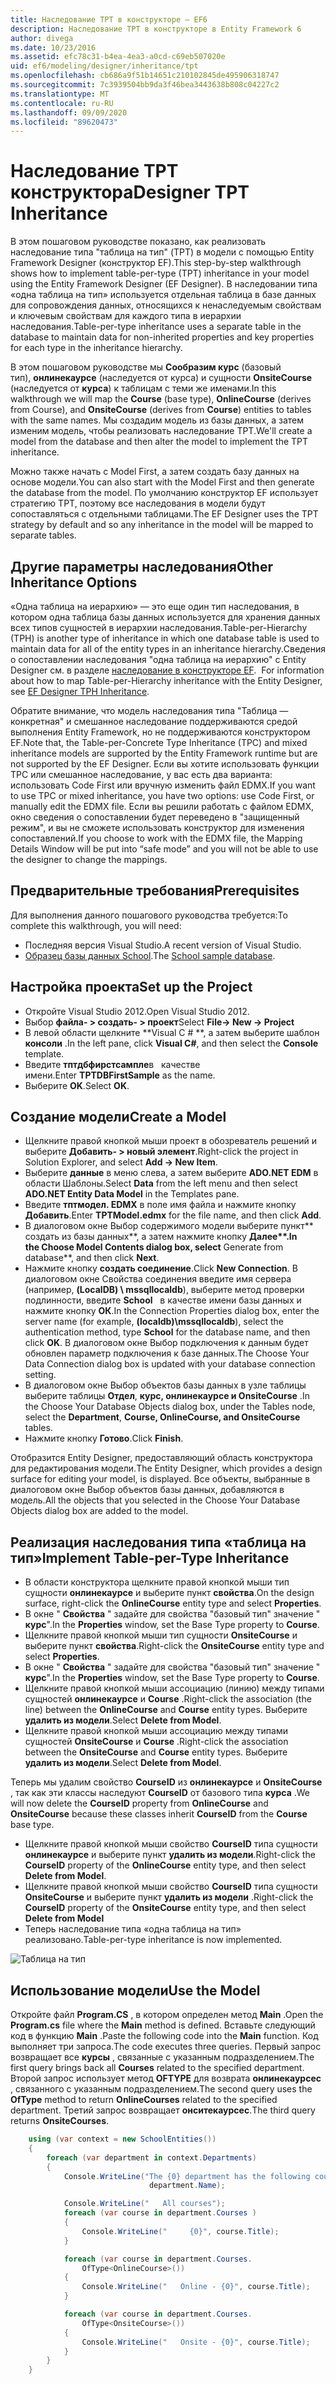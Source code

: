 ```yaml
---
title: Наследование TPT в конструкторе — EF6
description: Наследование TPT в конструкторе в Entity Framework 6
author: divega
ms.date: 10/23/2016
ms.assetid: efc78c31-b4ea-4ea3-a0cd-c69eb507020e
uid: ef6/modeling/designer/inheritance/tpt
ms.openlocfilehash: cb686a9f51b14651c210102845de495906318747
ms.sourcegitcommit: 7c3939504bb9da3f46bea3443638b808c04227c2
ms.translationtype: MT
ms.contentlocale: ru-RU
ms.lasthandoff: 09/09/2020
ms.locfileid: "89620473"
---
```

# <a name="designer-tpt-inheritance"></a><span data-ttu-id="a5699-103">Наследование TPT конструктора</span><span class="sxs-lookup"><span data-stu-id="a5699-103">Designer TPT Inheritance</span></span>
<span data-ttu-id="a5699-104">В этом пошаговом руководстве показано, как реализовать наследование типа "таблица на тип" (TPT) в модели с помощью Entity Framework Designer (конструктор EF).</span><span class="sxs-lookup"><span data-stu-id="a5699-104">This step-by-step walkthrough shows how to implement table-per-type (TPT) inheritance in your model using the Entity Framework Designer (EF Designer).</span></span> <span data-ttu-id="a5699-105">В наследовании типа «одна таблица на тип» используется отдельная таблица в базе данных для сопровождения данных, относящихся к ненаследуемым свойствам и ключевым свойствам для каждого типа в иерархии наследования.</span><span class="sxs-lookup"><span data-stu-id="a5699-105">Table-per-type inheritance uses a separate table in the database to maintain data for non-inherited properties and key properties for each type in the inheritance hierarchy.</span></span>

<span data-ttu-id="a5699-106">В этом пошаговом руководстве мы **Сообразим курс** (базовый тип), **онлинекаурсе** (наследуется от курса) и сущности **OnsiteCourse**   (наследуется от **курса**) к таблицам с теми же именами.</span><span class="sxs-lookup"><span data-stu-id="a5699-106">In this walkthrough we will map the **Course** (base type), **OnlineCourse** (derives from Course), and **OnsiteCourse** (derives from **Course**) entities to tables with the same names.</span></span> <span data-ttu-id="a5699-107">Мы создадим модель из базы данных, а затем изменим модель, чтобы реализовать наследование TPT.</span><span class="sxs-lookup"><span data-stu-id="a5699-107">We'll create a model from the database and then alter the model to implement the TPT inheritance.</span></span>

<span data-ttu-id="a5699-108">Можно также начать с Model First, а затем создать базу данных на основе модели.</span><span class="sxs-lookup"><span data-stu-id="a5699-108">You can also start with the Model First and then generate the database from the model.</span></span> <span data-ttu-id="a5699-109">По умолчанию конструктор EF использует стратегию TPT, поэтому все наследования в модели будут сопоставляться с отдельными таблицами.</span><span class="sxs-lookup"><span data-stu-id="a5699-109">The EF Designer uses the TPT strategy by default and so any inheritance in the model will be mapped to separate tables.</span></span>

## <a name="other-inheritance-options"></a><span data-ttu-id="a5699-110">Другие параметры наследования</span><span class="sxs-lookup"><span data-stu-id="a5699-110">Other Inheritance Options</span></span>

<span data-ttu-id="a5699-111">«Одна таблица на иерархию» — это еще один тип наследования, в котором одна таблица базы данных используется для хранения данных всех типов сущностей в иерархии наследования.</span><span class="sxs-lookup"><span data-stu-id="a5699-111">Table-per-Hierarchy (TPH) is another type of inheritance in which one database table is used to maintain data for all of the entity types in an inheritance hierarchy.</span></span><span data-ttu-id="a5699-112">Сведения о сопоставлении наследования "одна таблица на иерархию" с Entity Designer см. в разделе [наследование в конструкторе EF](xref:ef6/modeling/designer/inheritance/tph).</span><span class="sxs-lookup"><span data-stu-id="a5699-112">  For information about how to map Table-per-Hierarchy inheritance with the Entity Designer, see [EF Designer TPH Inheritance](xref:ef6/modeling/designer/inheritance/tph).</span></span> 

<span data-ttu-id="a5699-113">Обратите внимание, что модель наследования типа "Таблица — конкретная" и смешанное наследование поддерживаются средой выполнения Entity Framework, но не поддерживаются конструктором EF.</span><span class="sxs-lookup"><span data-stu-id="a5699-113">Note that, the Table-per-Concrete Type Inheritance (TPC) and mixed inheritance models are supported by the Entity Framework runtime but are not supported by the EF Designer.</span></span> <span data-ttu-id="a5699-114">Если вы хотите использовать функции TPC или смешанное наследование, у вас есть два варианта: использовать Code First или вручную изменить файл EDMX.</span><span class="sxs-lookup"><span data-stu-id="a5699-114">If you want to use TPC or mixed inheritance, you have two options: use Code First, or manually edit the EDMX file.</span></span> <span data-ttu-id="a5699-115">Если вы решили работать с файлом EDMX, окно сведения о сопоставлении будет переведено в "защищенный режим", и вы не сможете использовать конструктор для изменения сопоставлений.</span><span class="sxs-lookup"><span data-stu-id="a5699-115">If you choose to work with the EDMX file, the Mapping Details Window will be put into “safe mode” and you will not be able to use the designer to change the mappings.</span></span>

## <a name="prerequisites"></a><span data-ttu-id="a5699-116">Предварительные требования</span><span class="sxs-lookup"><span data-stu-id="a5699-116">Prerequisites</span></span>

<span data-ttu-id="a5699-117">Для выполнения данного пошагового руководства требуется:</span><span class="sxs-lookup"><span data-stu-id="a5699-117">To complete this walkthrough, you will need:</span></span>

- <span data-ttu-id="a5699-118">Последняя версия Visual Studio.</span><span class="sxs-lookup"><span data-stu-id="a5699-118">A recent version of Visual Studio.</span></span>
- <span data-ttu-id="a5699-119">[Образец базы данных School](xref:ef6/resources/school-database).</span><span class="sxs-lookup"><span data-stu-id="a5699-119">The [School sample database](xref:ef6/resources/school-database).</span></span>

## <a name="set-up-the-project"></a><span data-ttu-id="a5699-120">Настройка проекта</span><span class="sxs-lookup"><span data-stu-id="a5699-120">Set up the Project</span></span>

-   <span data-ttu-id="a5699-121">Откройте Visual Studio 2012.</span><span class="sxs-lookup"><span data-stu-id="a5699-121">Open Visual Studio 2012.</span></span>
-   <span data-ttu-id="a5699-122">Выбор **файла- &gt; создать- &gt; проект**</span><span class="sxs-lookup"><span data-stu-id="a5699-122">Select **File-&gt; New -&gt; Project**</span></span>
-   <span data-ttu-id="a5699-123">В левой области щелкните \*\*Visual C \# \*\*, а затем выберите шаблон **консоли** .</span><span class="sxs-lookup"><span data-stu-id="a5699-123">In the left pane, click **Visual C\#**, and then select the **Console** template.</span></span>
-   <span data-ttu-id="a5699-124">Введите **тптдбфирстсампле**в   качестве имени.</span><span class="sxs-lookup"><span data-stu-id="a5699-124">Enter **TPTDBFirstSample** as the name.</span></span>
-   <span data-ttu-id="a5699-125">Выберите **OK**.</span><span class="sxs-lookup"><span data-stu-id="a5699-125">Select **OK**.</span></span>

## <a name="create-a-model"></a><span data-ttu-id="a5699-126">Создание модели</span><span class="sxs-lookup"><span data-stu-id="a5699-126">Create a Model</span></span>

-   <span data-ttu-id="a5699-127">Щелкните правой кнопкой мыши проект в обозреватель решений и выберите **Добавить- &gt; новый элемент**.</span><span class="sxs-lookup"><span data-stu-id="a5699-127">Right-click the project in Solution Explorer, and select **Add -&gt; New Item**.</span></span>
-   <span data-ttu-id="a5699-128">Выберите **данные** в меню слева, а затем выберите **ADO.NET EDM** в области Шаблоны.</span><span class="sxs-lookup"><span data-stu-id="a5699-128">Select **Data** from the left menu and then select **ADO.NET Entity Data Model** in the Templates pane.</span></span>
-   <span data-ttu-id="a5699-129">Введите **тптмодел. EDMX** в поле имя файла и нажмите кнопку **Добавить**.</span><span class="sxs-lookup"><span data-stu-id="a5699-129">Enter **TPTModel.edmx** for the file name, and then click **Add**.</span></span>
-   <span data-ttu-id="a5699-130">В диалоговом окне Выбор содержимого модели выберите пункт\*\*   создать из базы данных**, а затем нажмите кнопку **Далее\*\*.</span><span class="sxs-lookup"><span data-stu-id="a5699-130">In the Choose Model Contents dialog box, select** Generate from database**, and then click **Next**.</span></span>
-   <span data-ttu-id="a5699-131">Нажмите кнопку **создать соединение**.</span><span class="sxs-lookup"><span data-stu-id="a5699-131">Click **New Connection**.</span></span>
    <span data-ttu-id="a5699-132">В диалоговом окне Свойства соединения введите имя сервера (например, **(LocalDB) \\ mssqllocaldb**), выберите метод проверки подлинности, введите **School**   в качестве имени базы данных и нажмите кнопку **ОК**.</span><span class="sxs-lookup"><span data-stu-id="a5699-132">In the Connection Properties dialog box, enter the server name (for example, **(localdb)\\mssqllocaldb**), select the authentication method, type **School** for the database name, and then click **OK**.</span></span>
    <span data-ttu-id="a5699-133">В диалоговом окне Выбор подключения к данным будет обновлен параметр подключения к базе данных.</span><span class="sxs-lookup"><span data-stu-id="a5699-133">The Choose Your Data Connection dialog box is updated with your database connection setting.</span></span>
-   <span data-ttu-id="a5699-134">В диалоговом окне Выбор объектов базы данных в узле таблицы выберите таблицы **Отдел**, **курс, онлинекаурсе и OnsiteCourse** .</span><span class="sxs-lookup"><span data-stu-id="a5699-134">In the Choose Your Database Objects dialog box, under the Tables node, select the **Department**, **Course, OnlineCourse, and OnsiteCourse** tables.</span></span>
-   <span data-ttu-id="a5699-135">Нажмите кнопку **Готово**.</span><span class="sxs-lookup"><span data-stu-id="a5699-135">Click **Finish**.</span></span>

<span data-ttu-id="a5699-136">Отобразится Entity Designer, предоставляющий область конструктора для редактирования модели.</span><span class="sxs-lookup"><span data-stu-id="a5699-136">The Entity Designer, which provides a design surface for editing your model, is displayed.</span></span> <span data-ttu-id="a5699-137">Все объекты, выбранные в диалоговом окне Выбор объектов базы данных, добавляются в модель.</span><span class="sxs-lookup"><span data-stu-id="a5699-137">All the objects that you selected in the Choose Your Database Objects dialog box are added to the model.</span></span>

## <a name="implement-table-per-type-inheritance"></a><span data-ttu-id="a5699-138">Реализация наследования типа «таблица на тип»</span><span class="sxs-lookup"><span data-stu-id="a5699-138">Implement Table-per-Type Inheritance</span></span>

-   <span data-ttu-id="a5699-139">В области конструктора щелкните правой кнопкой мыши тип сущности **онлинекаурсе** и выберите пункт **свойства**.</span><span class="sxs-lookup"><span data-stu-id="a5699-139">On the design surface, right-click the **OnlineCourse** entity type and select **Properties**.</span></span>
-   <span data-ttu-id="a5699-140">В окне " **Свойства** " задайте для свойства "базовый тип" значение " **курс**".</span><span class="sxs-lookup"><span data-stu-id="a5699-140">In the **Properties** window, set the Base Type property to **Course**.</span></span>
-   <span data-ttu-id="a5699-141">Щелкните правой кнопкой мыши тип сущности **OnsiteCourse** и выберите пункт **свойства**.</span><span class="sxs-lookup"><span data-stu-id="a5699-141">Right-click the **OnsiteCourse** entity type and select **Properties**.</span></span>
-   <span data-ttu-id="a5699-142">В окне " **Свойства** " задайте для свойства "базовый тип" значение " **курс**".</span><span class="sxs-lookup"><span data-stu-id="a5699-142">In the **Properties** window, set the Base Type property to **Course**.</span></span>
-   <span data-ttu-id="a5699-143">Щелкните правой кнопкой мыши ассоциацию (линию) между типами сущностей **онлинекаурсе** и **Course** .</span><span class="sxs-lookup"><span data-stu-id="a5699-143">Right-click the association (the line) between the **OnlineCourse** and **Course** entity types.</span></span>
    <span data-ttu-id="a5699-144">Выберите **удалить из модели**.</span><span class="sxs-lookup"><span data-stu-id="a5699-144">Select **Delete from Model**.</span></span>
-   <span data-ttu-id="a5699-145">Щелкните правой кнопкой мыши ассоциацию между типами сущностей **OnsiteCourse** и **Course** .</span><span class="sxs-lookup"><span data-stu-id="a5699-145">Right-click the association between the **OnsiteCourse** and **Course** entity types.</span></span>
    <span data-ttu-id="a5699-146">Выберите **удалить из модели**.</span><span class="sxs-lookup"><span data-stu-id="a5699-146">Select **Delete from Model**.</span></span>

<span data-ttu-id="a5699-147">Теперь мы удалим свойство **CourseID** из **онлинекаурсе** и **OnsiteCourse** , так как эти классы наследуют **CourseID** от базового типа **курса** .</span><span class="sxs-lookup"><span data-stu-id="a5699-147">We will now delete the **CourseID** property from **OnlineCourse** and **OnsiteCourse** because these classes inherit **CourseID** from the **Course** base type.</span></span>

-   <span data-ttu-id="a5699-148">Щелкните правой кнопкой мыши свойство **CourseID** типа сущности **онлинекаурсе** и выберите пункт **удалить из модели**.</span><span class="sxs-lookup"><span data-stu-id="a5699-148">Right-click the **CourseID** property of the **OnlineCourse** entity type, and then select **Delete from Model**.</span></span>
-   <span data-ttu-id="a5699-149">Щелкните правой кнопкой мыши свойство **CourseID** типа сущности **OnsiteCourse** и выберите пункт **удалить из модели** .</span><span class="sxs-lookup"><span data-stu-id="a5699-149">Right-click the **CourseID** property of the **OnsiteCourse** entity type, and then select **Delete from Model**</span></span>
-   <span data-ttu-id="a5699-150">Теперь наследование типа «одна таблица на тип» реализовано.</span><span class="sxs-lookup"><span data-stu-id="a5699-150">Table-per-type inheritance is now implemented.</span></span>

![Таблица на тип](~/ef6/media/tpt.png)

## <a name="use-the-model"></a><span data-ttu-id="a5699-152">Использование модели</span><span class="sxs-lookup"><span data-stu-id="a5699-152">Use the Model</span></span>

<span data-ttu-id="a5699-153">Откройте файл **Program.CS** , в котором определен метод **Main** .</span><span class="sxs-lookup"><span data-stu-id="a5699-153">Open the **Program.cs** file where the **Main** method is defined.</span></span> <span data-ttu-id="a5699-154">Вставьте следующий код в функцию **Main** .</span><span class="sxs-lookup"><span data-stu-id="a5699-154">Paste the following code into the **Main** function.</span></span> <span data-ttu-id="a5699-155">Код выполняет три запроса.</span><span class="sxs-lookup"><span data-stu-id="a5699-155">The code executes three queries.</span></span> <span data-ttu-id="a5699-156">Первый запрос возвращает все **курсы** , связанные с указанным подразделением.</span><span class="sxs-lookup"><span data-stu-id="a5699-156">The first query brings back all **Courses** related to the specified department.</span></span> <span data-ttu-id="a5699-157">Второй запрос использует метод **OFTYPE** для возврата **онлинекаурсес** , связанного с указанным подразделением.</span><span class="sxs-lookup"><span data-stu-id="a5699-157">The second query uses the **OfType** method to return **OnlineCourses** related to the specified department.</span></span> <span data-ttu-id="a5699-158">Третий запрос возвращает **онситекаурсес**.</span><span class="sxs-lookup"><span data-stu-id="a5699-158">The third query returns **OnsiteCourses**.</span></span>

``` csharp
    using (var context = new SchoolEntities())
    {
        foreach (var department in context.Departments)
        {
            Console.WriteLine("The {0} department has the following courses:",
                               department.Name);

            Console.WriteLine("   All courses");
            foreach (var course in department.Courses )
            {
                Console.WriteLine("     {0}", course.Title);
            }

            foreach (var course in department.Courses.
                OfType<OnlineCourse>())
            {
                Console.WriteLine("   Online - {0}", course.Title);
            }

            foreach (var course in department.Courses.
                OfType<OnsiteCourse>())
            {
                Console.WriteLine("   Onsite - {0}", course.Title);
            }
        }
    }
```
